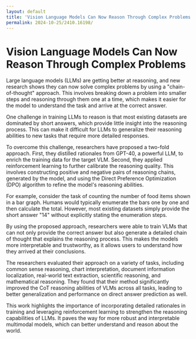```yaml
---
layout: default
title: 'Vision Language Models Can Now Reason Through Complex Problems'
permalink: 2024-10-25/2410.16198/
---
```

# Vision Language Models Can Now Reason Through Complex Problems

Large language models (LLMs) are getting better at reasoning, and new research shows they can now solve complex problems by using a "chain-of-thought" approach. This involves breaking down a problem into smaller steps and reasoning through them one at a time, which makes it easier for the model to understand the task and arrive at the correct answer.

One challenge in training LLMs to reason is that most existing datasets are dominated by short answers, which provide little insight into the reasoning process. This can make it difficult for LLMs to generalize their reasoning abilities to new tasks that require more detailed responses.

To overcome this challenge, researchers have proposed a two-fold approach. First, they distilled rationales from GPT-40, a powerful LLM, to enrich the training data for the target VLM. Second, they applied reinforcement learning to further calibrate the reasoning quality. This involves constructing positive and negative pairs of reasoning chains, generated by the model, and using the Direct Preference Optimization (DPO) algorithm to refine the model's reasoning abilities.

For example, consider the task of counting the number of food items shown in a bar graph. Humans would typically enumerate the bars one by one and then calculate the total. However, most existing datasets simply provide the short answer "14" without explicitly stating the enumeration steps.

By using the proposed approach, researchers were able to train VLMs that can not only provide the correct answer but also generate a detailed chain of thought that explains the reasoning process. This makes the models more interpretable and trustworthy, as it allows users to understand how they arrived at their conclusions.

The researchers evaluated their approach on a variety of tasks, including common sense reasoning, chart interpretation, document information localization, real-world text extraction, scientific reasoning, and mathematical reasoning. They found that their method significantly improved the CoT reasoning abilities of VLMs across all tasks, leading to better generalization and performance on direct answer prediction as well. 

This work highlights the importance of incorporating detailed rationales in training and leveraging reinforcement learning to strengthen the reasoning capabilities of LLMs. It paves the way for more robust and interpretable multimodal models, which can better understand and reason about the world.
